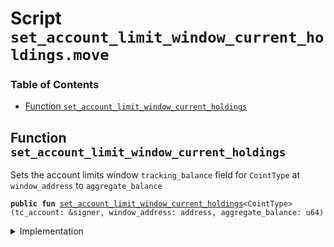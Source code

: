 
<a name="SCRIPT"></a>

# Script `set_account_limit_window_current_holdings.move`

### Table of Contents

-  [Function `set_account_limit_window_current_holdings`](#SCRIPT_set_account_limit_window_current_holdings)



<a name="SCRIPT_set_account_limit_window_current_holdings"></a>

## Function `set_account_limit_window_current_holdings`

Sets the account limits window
<code>tracking_balance</code> field for
<code>CointType</code> at
<code>window_address</code> to
<code>aggregate_balance</code>


<pre><code><b>public</b> <b>fun</b> <a href="#SCRIPT_set_account_limit_window_current_holdings">set_account_limit_window_current_holdings</a>&lt;CointType&gt;(tc_account: &signer, window_address: address, aggregate_balance: u64)
</code></pre>



<details>
<summary>Implementation</summary>


<pre><code><b>fun</b> <a href="#SCRIPT_set_account_limit_window_current_holdings">set_account_limit_window_current_holdings</a>&lt;CointType&gt;(tc_account: &signer,  window_address: address, aggregate_balance: u64) {
    <a href="../../modules/doc/AccountLimits.md#0x1_AccountLimits_set_current_holdings">AccountLimits::set_current_holdings</a>&lt;CointType&gt;(tc_account, window_address, aggregate_balance);
}
</code></pre>



</details>
